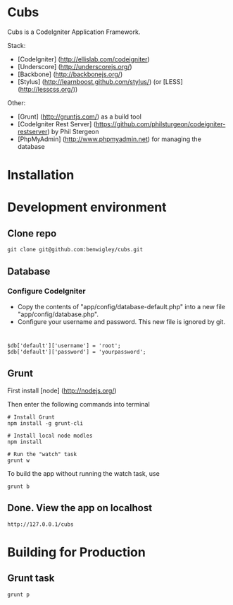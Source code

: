 Cubs
====

Cubs is a CodeIgniter Application Framework.

Stack:
* [CodeIgniter] (http://ellislab.com/codeigniter)
* [Underscore] (http://underscorejs.org/)
* [Backbone] (http://backbonejs.org/)
* [Stylus] (http://learnboost.github.com/stylus/) (or [LESS] (http://lesscss.org/))

Other:
* [Grunt] (http://gruntjs.com/) as a build tool
* [CodeIgniter Rest Server] (https://github.com/philsturgeon/codeigniter-restserver) by Phil Stergeon
* [PhpMyAdmin] (http://www.phpmyadmin.net) for managing the database


# Installation

# Development environment

## Clone repo
	git clone git@github.com:benwigley/cubs.git

## Database

### Configure CodeIgniter

* Copy the contents of "app/config/database-default.php" into a new file "app/config/database.php".
* Configure your username and password. This new file is ignored by git. 

#
	$db['default']['username'] = 'root';
	$db['default']['password'] = 'yourpassword';

## Grunt
First install [node] (http://nodejs.org/)

Then enter the following commands into terminal

	# Install Grunt
	npm install -g grunt-cli

	# Install local node modles
	npm install

	# Run the "watch" task
	grunt w

To build the app without running the watch task, use
	
	grunt b

## Done. View the app on localhost
	http://127.0.0.1/cubs

# Building for Production

## Grunt task
	grunt p
